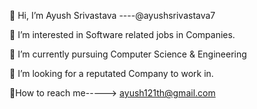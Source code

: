 👋 Hi, I’m Ayush Srivastava ----@ayushsrivastava7

👀 I’m interested in Software related jobs in Companies.

🌱 I’m currently pursuing Computer Science & Engineering

💞️ I’m looking for a reputated Company to work in.

👀How to reach me----->  ayush121th@gmail.com
<!---
ayushsrivastava7/ayushsrivastava7 is a ✨ special ✨ repository because its `README.md` (this file) appears on your GitHub profile.
You can click the Preview link to take a look at your changes.
--->
